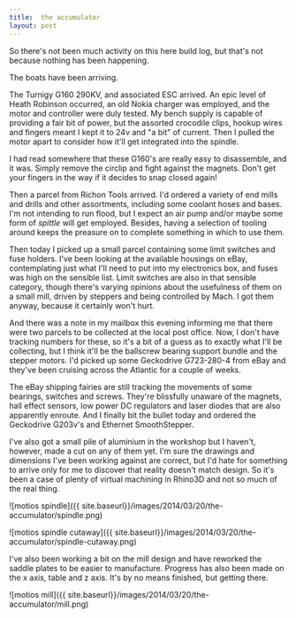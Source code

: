 ```yaml
---
title:  the accumulator
layout: post
---
```


So there's not been much activity on this here build log, but that's not because nothing has been happening.

The boats have been arriving.

The Turnigy G160 290KV, and associated ESC arrived. An epic level of Heath Robinson occurred, an old Nokia charger was employed, and the motor and controller were duly tested. My bench supply is capable of providing a fair bit of power, but the assorted crocodile clips, hookup wires and fingers meant I kept it to 24v and "a bit" of current. Then I pulled the motor apart to consider how it'll get integrated into the spindle.

I had read somewhere that these G160's are really easy to disassemble, and it was. Simply remove the circlip and fight against the magnets. Don't get your fingers in the way if it decides to snap closed again!

Then a parcel from Richon Tools arrived. I'd ordered a variety of end mills and drills and other assortments, including some coolant hoses and bases. I'm not intending to run flood, but I expect an air pump and/or maybe some form of _spittle_ will get employed. Besides, having a selection of tooling around keeps the preasure on to complete something in which to use them.

Then today I picked up a small parcel containing some limit switches and fuse holders. I've been looking at the available housings on eBay, contemplating just what I'll need to put into my electronics box, and fuses was high on the sensible list. Limit switches are also in that sensible category, though there's varying opinions about the usefulness of them on a small mill, driven by steppers and being controlled by Mach. I got them anyway, because it certainly won't hurt.

And there was a note in my mailbox this evening informing me that there were two parcels to be collected at the local post office. Now, I don't have tracking numbers for these, so it's a bit of a guess as to exactly what I'll be collecting, but I think it'll be the ballscrew bearing support bundle and the stepper motors. I'd picked up some Geckodrive G723-280-4 from eBay and they've been cruising across the Atlantic for a couple of weeks.

The eBay shipping fairies are still tracking the movements of some bearings, switches and screws. They're blissfully unaware of the magnets, hall effect sensors, low power DC regulators and laser diodes that are also apparently enroute. And I finally bit the bullet today and ordered the Geckodrive G203v's and Ethernet SmoothStepper.

I've also got a small pile of aluminium in the workshop but I haven't, however, made a cut on any of them yet. I'm sure the drawings and dimensions I've been working against are correct, but I'd hate for something to arrive only for me to discover that reality doesn't match design. So it's been a case of plenty of virtual machining in Rhino3D and not so much of the real thing.

![motios spindle]({{ site.baseurl}}/images/2014/03/20/the-accumulator/spindle.png)

![motios spindle cutaway]({{ site.baseurl}}/images/2014/03/20/the-accumulator/spindle-cutaway.png)

I've also been working a bit on the mill design and have reworked the saddle plates to be easier to manufacture. Progress has also been made on the x axis, table and z axis. It's by no means finished, but getting there.

![motios mill]({{ site.baseurl}}/images/2014/03/20/the-accumulator/mill.png)
